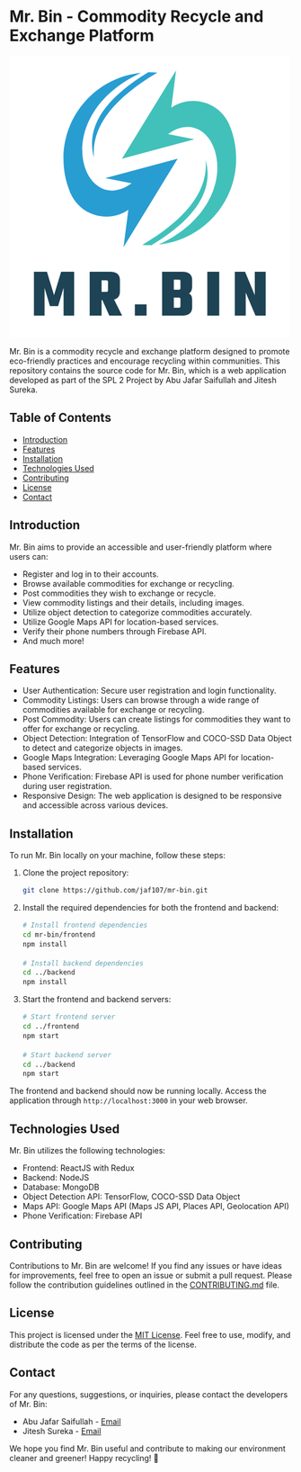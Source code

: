 # Mr. Bin - Commodity Recycle and Exchange Platform

![Mr. Bin Logo](logo.png)

Mr. Bin is a commodity recycle and exchange platform designed to promote eco-friendly practices and encourage recycling within communities. This repository contains the source code for Mr. Bin, which is a web application developed as part of the SPL 2 Project by Abu Jafar Saifullah and Jitesh Sureka.

## Table of Contents

- [Introduction](#introduction)
- [Features](#features)
- [Installation](#installation)
- [Technologies Used](#technologies-used)
- [Contributing](#contributing)
- [License](#license)
- [Contact](#contact)

## Introduction

Mr. Bin aims to provide an accessible and user-friendly platform where users can:

- Register and log in to their accounts.
- Browse available commodities for exchange or recycling.
- Post commodities they wish to exchange or recycle.
- View commodity listings and their details, including images.
- Utilize object detection to categorize commodities accurately.
- Utilize Google Maps API for location-based services.
- Verify their phone numbers through Firebase API.
- And much more!

## Features

- User Authentication: Secure user registration and login functionality.
- Commodity Listings: Users can browse through a wide range of commodities available for exchange or recycling.
- Post Commodity: Users can create listings for commodities they want to offer for exchange or recycling.
- Object Detection: Integration of TensorFlow and COCO-SSD Data Object to detect and categorize objects in images.
- Google Maps Integration: Leveraging Google Maps API for location-based services.
- Phone Verification: Firebase API is used for phone number verification during user registration.
- Responsive Design: The web application is designed to be responsive and accessible across various devices.

## Installation

To run Mr. Bin locally on your machine, follow these steps:

1. Clone the project repository:

   ```bash
   git clone https://github.com/jaf107/mr-bin.git
   ```

2. Install the required dependencies for both the frontend and backend:

   ```bash
   # Install frontend dependencies
   cd mr-bin/frontend
   npm install

   # Install backend dependencies
   cd ../backend
   npm install
   ```

3. Start the frontend and backend servers:

   ```bash
   # Start frontend server
   cd ../frontend
   npm start

   # Start backend server
   cd ../backend
   npm start
   ```

The frontend and backend should now be running locally. Access the application through `http://localhost:3000` in your web browser.

## Technologies Used

Mr. Bin utilizes the following technologies:

- Frontend: ReactJS with Redux
- Backend: NodeJS
- Database: MongoDB
- Object Detection API: TensorFlow, COCO-SSD Data Object
- Maps API: Google Maps API (Maps JS API, Places API, Geolocation API)
- Phone Verification: Firebase API

## Contributing

Contributions to Mr. Bin are welcome! If you find any issues or have ideas for improvements, feel free to open an issue or submit a pull request. Please follow the contribution guidelines outlined in the [CONTRIBUTING.md](CONTRIBUTING.md) file.

## License

This project is licensed under the [MIT License](LICENSE). Feel free to use, modify, and distribute the code as per the terms of the license.

## Contact

For any questions, suggestions, or inquiries, please contact the developers of Mr. Bin:

- Abu Jafar Saifullah - [Email](mailto:bsse1109@iit.du.ac.bd)
- Jitesh Sureka - [Email](mailto:bsse1115@iit.du.ac.bd)

We hope you find Mr. Bin useful and contribute to making our environment cleaner and greener! Happy recycling! 🌱
